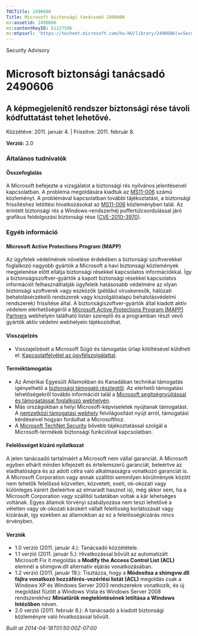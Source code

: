 ```yaml
---
TOCTitle: 2490606
Title: Microsoft biztonsági tanácsadó 2490606
ms:assetid: 2490606
ms:contentKeyID: 61227596
ms:mtpsurl: 'https://technet.microsoft.com/hu-HU/library/2490606(v=Security.10)'
---
```


Security Advisory

Microsoft biztonsági tanácsadó 2490606
======================================

A képmegjelenítő rendszer biztonsági rése távoli kódfuttatást tehet lehetővé.
-----------------------------------------------------------------------------

Közzétéve: 2011. január 4. | Frissítve: 2011. február 8.

**Verzió:** 2.0

### Általános tudnivalók

#### Összefoglalás

A Microsoft befejezte a vizsgálatot a biztonsági rés nyilvános jelentéseivel kapcsolatban. A probléma megoldására kiadtuk az [MS11-006](http://go.microsoft.com/fwlink/?linkid=208146) számú közleményt. A problémával kapcsolatban további tájékoztatást, a biztonsági frissítéshez letöltési hivatkozásokat az [MS11-006](http://go.microsoft.com/fwlink/?linkid=208146) közleményben talál. Az érintett biztonsági rés a Windows-rendszerhéj puffertúlcsordulással járó grafikus feldolgozási biztonsági rése ([CVE-2010-3970](http://www.cve.mitre.org/cgi-bin/cvename.cgi?name=cve-2010-3970)).

### Egyéb információ

#### Microsoft Active Protections Program (MAPP)

Az ügyfelek védelmének növelése érdekében a biztonsági szoftverekkel foglalkozó nagyobb gyártók a Microsoft a havi biztonsági közlemények megjelenése előtt ellátja biztonsági résekkel kapcsolatos információkkal. Így a biztonságiszoftver-gyártók a kapott biztonsági résekkel kapcsolatos információt felhasználhatják ügyfeleik hatásosabb védelmére az olyan biztonsági szoftverek vagy eszközök (például víruskeresők, hálózati behatolásérzékelő rendszerek vagy kiszolgálóalapú behatolásvédelmi rendszerek) frissítése által. A biztonságiszoftver-gyártók által kiadott aktív védelem elérhetőségéről a [Microsoft Active Protections Program (MAPP) Partners](http://www.microsoft.com/security/msrc/mapp/partners.mspx) webhelyén található listán szereplő és a programban részt vevő gyártók aktív védelmi webhelyein tájékozódhat.

#### Visszajelzés

-   Visszajelzését a Microsoft Súgó és támogatás űrlap kitöltésével küldheti el: [Kapcsolatfelvétel az ügyfélszolgálattal](https://support.microsoft.com/common/survey.aspx?scid=sw;en;1257&amp;showpage=1&amp;ws=technet&amp;sd=tech).

#### Terméktámogatás

-   Az Amerikai Egyesült Államokban és Kanadában technikai támogatás igényelhető a [biztonsági támogató részlegtől](http://go.microsoft.com/fwlink/?linkid=21131). Az elérhető támogatási lehetőségekről további információt talál a [Microsoft segítségnyújtással és támogatással foglalkozó webhelyén](http://support.microsoft.com/).
-   Más országokban a helyi Microsoft-képviseletek nyújtanak támogatást. A [nemzetközi támogatási webhely](http://go.microsoft.com/fwlink/?linkid=21155) felvilágosítást nyújt arról, támogatási kérdéseivel hogyan fordulhat a Microsofthoz.
-   A [Microsoft TechNet Security](http://go.microsoft.com/fwlink/?linkid=21132) bővebb tájékoztatással szolgál a Microsoft-termékek biztonsági funkcióival kapcsolatban.

#### Felelősséget kizáró nyilatkozat

A jelen tanácsadó tartalmáért a Microsoft nem vállal garanciát. A Microsoft egyben elhárít minden kifejezett és értelemszerű garanciát, beleértve az eladhatóságra és az adott célra való alkalmasságra vonatkozó garanciát is. A Microsoft Corporation vagy annak szállítói semmilyen körülmények között nem tehetők felelőssé közvetlen, közvetett, eseti, ok-okozati vagy különleges kárért (beleértve az elmaradt hasznot is), még akkor sem, ha a Microsoft Corporation vagy szállítói tudatában voltak a kár lehetséges voltának. Egyes államok törvényi szabályozása nem teszi lehetővé a véletlen vagy ok-okozati károkért vállalt felelősség korlátozását vagy kizárását, így ezekben az államokban az ez a felelősségkizárás nincs érvényben.

#### Verziók

-   1.0 verzió (2011. január 4.): Tanácsadó közzététele.
-   1.1 verzió (2011. január 5.): Hivatkozással bővült az automatizált Microsoft Fix it megoldás a **Modify the Access Control List (ACL)** elemnél a shimgvw.dll alternatív eljárás vonatkozásában.
-   1.2 verzió (2011. január 19.): Tisztázza, hogy a **Módosítsa a shimgvw.dll fájlra vonatkozó hozzáférés-vezérlési listát (ACL)** megoldás csak a Windows XP és Windows Server 2003 rendszerekre vonatkozik, és új megoldást fűzött a Windows Vista és Windows Server 2008 rendszerekhez **Miniatűrök megtekintésének letiltása a Windows Intézőben** néven.
-   2.0 verzió (2011. február 8.): A tanácsadó a kiadott biztonsági közleményre való hivatkozással bővült.

*Built at 2014-04-18T01:50:00Z-07:00*
